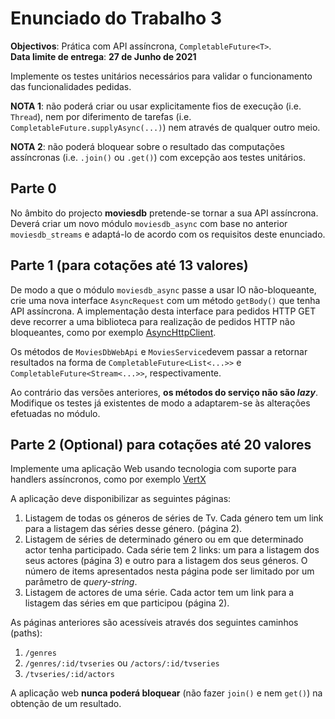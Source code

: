 # Enunciado do Trabalho 3

**Objectivos**: Prática com API assíncrona, `CompletableFuture<T>`.
<br>
**Data limite de entrega**:  **27 de Junho de 2021**

Implemente os testes unitários necessários para validar o
funcionamento das funcionalidades pedidas.

**NOTA 1**: não poderá criar ou usar explicitamente fios de execução (i.e.
`Thread`), nem por diferimento de tarefas (i.e.
`CompletableFuture.supplyAsync(...)`) nem através de qualquer outro meio.

**NOTA 2**: não poderá bloquear sobre o resultado das computações assíncronas
(i.e. `.join()` ou `.get()`) com excepção aos testes unitários.

## Parte 0

No âmbito do  projecto **moviesdb** pretende-se tornar a sua API assíncrona. Deverá
criar um novo módulo `moviesdb_async` com base no anterior `moviesdb_streams` e adaptá-lo de
acordo com os requisitos deste enunciado.

## Parte 1 (para cotações até 13 valores)

De modo a que o módulo `moviesdb_async` passe a usar IO não-bloqueante, crie uma
nova interface `AsyncRequest` com um método `getBody()` que tenha API
assíncrona. 
A implementação desta interface para pedidos HTTP GET deve recorrer a uma
biblioteca para realização de pedidos HTTP não bloqueantes, como por exemplo
[AsyncHttpClient](https://github.com/AsyncHttpClient/async-http-client).

Os métodos de `MoviesDbWebApi` e `MoviesService`devem passar a retornar resultados na forma de 
`CompletableFuture<List<...>>` e `CompletableFuture<Stream<...>>`, respectivamente.

Ao contrário das versões anteriores, **os métodos do serviço não são _lazy_**. 
Modifique os testes já existentes de modo a adaptarem-se às alterações efetuadas no módulo.

## Parte 2 (Optional) para cotações até 20 valores

Implemente uma aplicação Web usando tecnologia
com suporte para handlers assíncronos, como por exemplo [VertX](https://vertx.io/docs/vertx-web/java/)
 

A aplicação deve disponibilizar as seguintes páginas:

1.  Listagem de todas os géneros de séries de Tv.
    Cada género tem um link para a listagem das séries desse género.
    (página 2).
2.  Listagem de séries de determinado género ou em que determinado actor tenha participado.
    Cada série tem 2 links: um para a listagem dos seus actores (página 3) e outro para a
    listagem dos seus géneros.
    O número de items apresentados nesta página pode ser limitado por um
    parâmetro de _query-string_.
3.  Listagem de actores de uma série. Cada actor tem um link para a listagem
    das séries em que participou (página 2).

As páginas anteriores são acessíveis através dos seguintes caminhos (paths): 

1.	`/genres`
2.	`/genres/:id/tvseries` ou `/actors/:id/tvseries`
3.	`/tvseries/:id/actors`

A aplicação web **nunca poderá bloquear** (não fazer `join()` e nem `get()`) na
obtenção de um resultado. 

